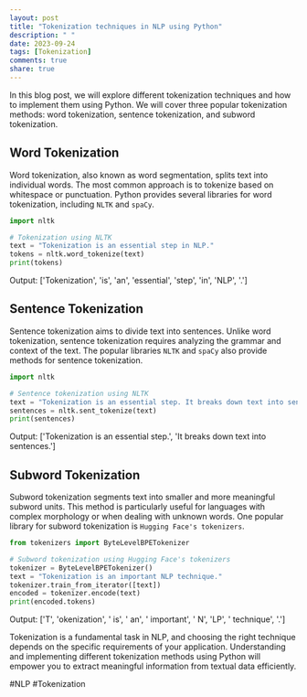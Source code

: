 ```yaml
---
layout: post
title: "Tokenization techniques in NLP using Python"
description: " "
date: 2023-09-24
tags: [Tokenization]
comments: true
share: true
---
```


In this blog post, we will explore different tokenization techniques and how to implement them using Python. We will cover three popular tokenization methods: word tokenization, sentence tokenization, and subword tokenization.

## Word Tokenization ##

Word tokenization, also known as word segmentation, splits text into individual words. The most common approach is to tokenize based on whitespace or punctuation. Python provides several libraries for word tokenization, including `NLTK` and `spaCy`.

```python
import nltk

# Tokenization using NLTK
text = "Tokenization is an essential step in NLP."
tokens = nltk.word_tokenize(text)
print(tokens)

```

Output: ['Tokenization', 'is', 'an', 'essential', 'step', 'in', 'NLP', '.']

## Sentence Tokenization ##

Sentence tokenization aims to divide text into sentences. Unlike word tokenization, sentence tokenization requires analyzing the grammar and context of the text. The popular libraries `NLTK` and `spaCy` also provide methods for sentence tokenization.

```python
import nltk

# Sentence tokenization using NLTK
text = "Tokenization is an essential step. It breaks down text into sentences."
sentences = nltk.sent_tokenize(text)
print(sentences)

```

Output: ['Tokenization is an essential step.', 'It breaks down text into sentences.']

## Subword Tokenization ##

Subword tokenization segments text into smaller and more meaningful subword units. This method is particularly useful for languages with complex morphology or when dealing with unknown words. One popular library for subword tokenization is `Hugging Face's tokenizers`.

```python
from tokenizers import ByteLevelBPETokenizer

# Subword tokenization using Hugging Face's tokenizers
tokenizer = ByteLevelBPETokenizer()
text = "Tokenization is an important NLP technique."
tokenizer.train_from_iterator([text])
encoded = tokenizer.encode(text)
print(encoded.tokens)

```

Output: ['T', 'okenization', ' is', ' an', ' important', ' N', 'LP', ' technique', '.']

Tokenization is a fundamental task in NLP, and choosing the right technique depends on the specific requirements of your application. Understanding and implementing different tokenization methods using Python will empower you to extract meaningful information from textual data efficiently.

#NLP #Tokenization